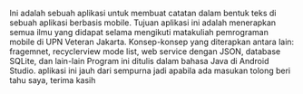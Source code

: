 Ini adalah sebuah aplikasi untuk membuat catatan dalam bentuk teks di sebuah aplikasi berbasis mobile.
Tujuan aplikasi ini adalah menerapkan semua ilmu yang didapat selama mengikuti matakuliah pemrograman mobile di UPN Veteran Jakarta.
Konsep-konsep yang diterapkan antara lain: fragemnet, recyclerview mode list, web service dengan JSON, database SQLite, dan lain-lain
Program ini ditulis dalam bahasa Java di Android Studio.
aplikasi ini jauh dari sempurna jadi apabila ada masukan tolong beri tahu saya, terima kasih
